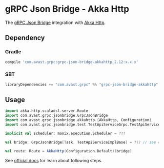 # gRPC Json Bridge - Akka Http

The [gRPC Json Bridge](../README.md) integration with [Akka Http](https://doc.akka.io/docs/akka-http/current/server-side/index.html).

## Dependency

### Gradle
```groovy
compile 'com.avast.grpc:grpc-json-bridge-akkahttp_2.12:x.x.x'
```

### SBT
```scala
libraryDependencies += "com.avast.grpc" %% "grpc-json-bridge-akkahttp" % "x.x.x"
```

## Usage

```scala
import akka.http.scaladsl.server.Route
import com.avast.grpc.jsonbridge.GrpcJsonBridge
import com.avast.grpc.jsonbridge.akkahttp.{AkkaHttp, Configuration}
import com.avast.grpc.jsonbridge.test.TestApiServiceGrpc.TestApiServiceImplBase

implicit val scheduler: monix.execution.Scheduler = ???

val bridge: GrpcJsonBridge[Task, TestApiServiceImplBase] = ??? // see core module docs for info about creating the bridge

val route: Route = AkkaHttp(Configuration.Default)(bridge)
```

See [official docs](https://doc.akka.io/docs/akka-http/current/routing-dsl/routes.html) for learn about following steps.

